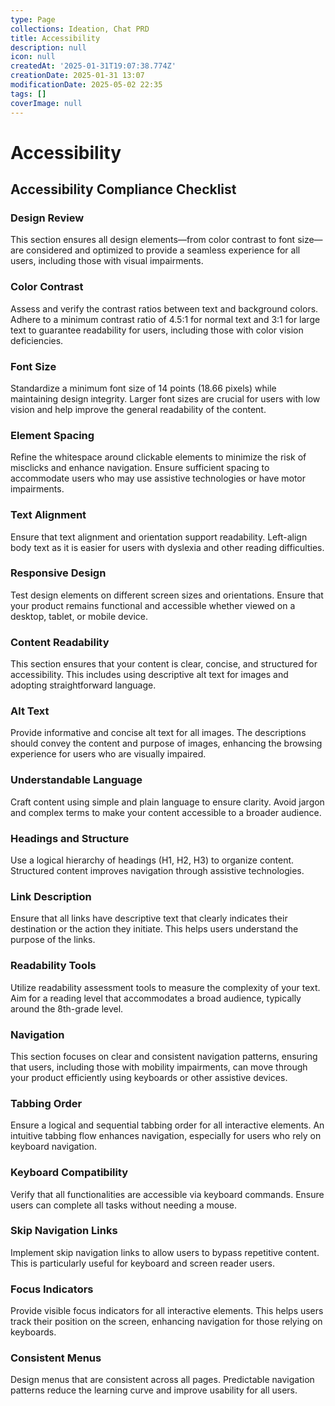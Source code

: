 ```yaml
---
type: Page
collections: Ideation, Chat PRD
title: Accessibility
description: null
icon: null
createdAt: '2025-01-31T19:07:38.774Z'
creationDate: 2025-01-31 13:07
modificationDate: 2025-05-02 22:35
tags: []
coverImage: null
---
```


# Accessibility

## Accessibility Compliance Checklist

### Design Review

This section ensures all design elements—from color contrast to font size—are considered and optimized to provide a seamless experience for all users, including those with visual impairments.

### Color Contrast

Assess and verify the contrast ratios between text and background colors. Adhere to a minimum contrast ratio of 4.5:1 for normal text and 3:1 for large text to guarantee readability for users, including those with color vision deficiencies.

### Font Size

Standardize a minimum font size of 14 points (18.66 pixels) while maintaining design integrity. Larger font sizes are crucial for users with low vision and help improve the general readability of the content.

### Element Spacing

Refine the whitespace around clickable elements to minimize the risk of misclicks and enhance navigation. Ensure sufficient spacing to accommodate users who may use assistive technologies or have motor impairments.

### Text Alignment

Ensure that text alignment and orientation support readability. Left-align body text as it is easier for users with dyslexia and other reading difficulties.

### Responsive Design

Test design elements on different screen sizes and orientations. Ensure that your product remains functional and accessible whether viewed on a desktop, tablet, or mobile device.

### Content Readability

This section ensures that your content is clear, concise, and structured for accessibility. This includes using descriptive alt text for images and adopting straightforward language.

### Alt Text

Provide informative and concise alt text for all images. The descriptions should convey the content and purpose of images, enhancing the browsing experience for users who are visually impaired.

### Understandable Language

Craft content using simple and plain language to ensure clarity. Avoid jargon and complex terms to make your content accessible to a broader audience.

### Headings and Structure

Use a logical hierarchy of headings (H1, H2, H3) to organize content. Structured content improves navigation through assistive technologies.

### Link Description

Ensure that all links have descriptive text that clearly indicates their destination or the action they initiate. This helps users understand the purpose of the links.

### Readability Tools

Utilize readability assessment tools to measure the complexity of your text. Aim for a reading level that accommodates a broad audience, typically around the 8th-grade level.

### Navigation

This section focuses on clear and consistent navigation patterns, ensuring that users, including those with mobility impairments, can move through your product efficiently using keyboards or other assistive devices.

### Tabbing Order

Ensure a logical and sequential tabbing order for all interactive elements. An intuitive tabbing flow enhances navigation, especially for users who rely on keyboard navigation.

### Keyboard Compatibility

Verify that all functionalities are accessible via keyboard commands. Ensure users can complete all tasks without needing a mouse.

### Skip Navigation Links

Implement skip navigation links to allow users to bypass repetitive content. This is particularly useful for keyboard and screen reader users.

### Focus Indicators

Provide visible focus indicators for all interactive elements. This helps users track their position on the screen, enhancing navigation for those relying on keyboards.

### Consistent Menus

Design menus that are consistent across all pages. Predictable navigation patterns reduce the learning curve and improve usability for all users.

